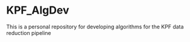 # KPF_AlgDev
This is a personal repository for developing algorithms for the KPF data reduction pipeline
